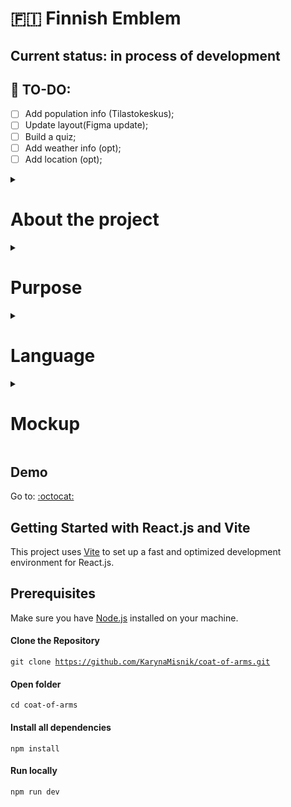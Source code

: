 <h1>🇫🇮 Finnish Emblem</h1>

## Current status: in process of development

## 📜 TO-DO:


- [ ] Add population info (Tilastokeskus);
- [ ] Update layout(Figma update);
- [ ] Build a quiz;
- [ ] Add weather info (opt);
- [ ] Add location (opt);

<details>

<summary><h1>About the project</h1></summary>

### Finnish regions and municipalities coat of arms

This project is about Finland and its regional structure. The 'Land of a Thousand Lakes' is comprised of several regions, each further divided into municipalities. Each region and municipality has its own coat of arms, reflecting aspects of history, events, or the landscape in their heraldic signatures.

</details>

<details>
  <summary><h1>Purpose</h1></summary>
  
  ### Idea behind the project
  
As an enthusiastic hiker, I traveled around Finland, exploring its diverse landscape, visiting national parks, small towns, and even smaller villages. Every time I entered a new place, I noticed road signs adorned with local coats of arms. Each time, I found myself wondering about the significance behind those emblems and what stories they held.

I experienced only a small part of Finland's vast and diverse landscape, a landscape as expansive as my imagination could fathom. While I dream of traveling and visiting as many countries as possible, my current focus is on exploring and becoming familiar with the unique cultural and natural traits of Finland.
  
</details>

<details>
  <summary><h1>Language</h1></summary>
 <h3>English - app interface;</h3>
  
  <h3>Finnish - geographical names;</h3>
</details>

<details>
  <summary><h1>Mockup</h1></summary>
  
  ### <a href="https://www.figma.com/file/kZHAoLtH91CSo38202p4fR/Finnish-coats-of-arms?type=design&node-id=0%3A1&mode=design&t=rcQRYoBJVXBPdUvi-1">Figma Link</a>  
  

> **Note**
> 
> Layout may undergo minor changes.


| Home page  | Region Page | Municipality Page   |  About Page  |  Quiz Menu  |  Quiz Page  |
|:--:|:--:|:--:|:--:|:--:|:--:|
| <img src="https://github.com/KarynaMisnik/coat-of-arms/assets/96831988/0d231f39-3853-4c4f-a6ff-e08f43641bb3" alt="Home page" width="300" />|<img src="https://github.com/KarynaMisnik/coat-of-arms/assets/96831988/94cda4a2-2482-4d96-be1a-43efd8300909" alt="Region page" width="300" /> | <img src="https://github.com/KarynaMisnik/coat-of-arms/assets/96831988/36051570-a429-4db6-80f0-54fd5aa8febb" alt="Municipality page" width="300" />| <img src= "https://github.com/KarynaMisnik/coat-of-arms/assets/96831988/27986566-481b-4afc-87c4-cff1dd424e65" alt="About page" width="300" /> | <img src="https://github.com/KarynaMisnik/coat-of-arms/assets/96831988/de3f6b85-d4a6-4f8d-a606-704ae6f35a3d" alt="Quiz Menu page" width="300" />|<img src="https://github.com/KarynaMisnik/coat-of-arms/assets/96831988/88f0a15b-9578-489f-a3f7-30fb1d662c15" alt="Quiz page" width="300" />|


</details>

## Demo

Go to: <a href="https://karynamisnik.github.io/coat-of-arms/">:octocat:</a>  

## Getting Started with React.js and Vite

This project uses [Vite](https://vitejs.dev/) to set up a fast and optimized development environment for React.js.  

## Prerequisites

Make sure you have [Node.js](https://nodejs.org/) installed on your machine.  

#### Clone the Repository

<code>git clone https://github.com/KarynaMisnik/coat-of-arms.git</code>

#### Open folder 

<code>cd coat-of-arms</code>

#### Install all dependencies

<code>npm install</code>

#### Run locally

<code>npm run dev</code>

